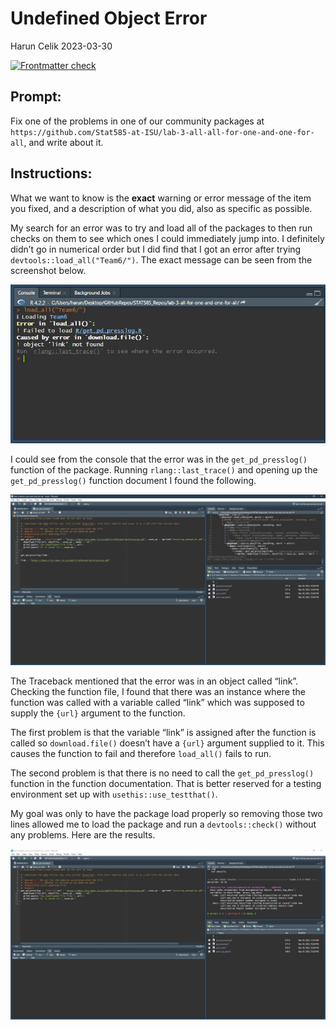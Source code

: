 Undefined Object Error
================
Harun Celik
2023-03-30

<!-- README.md is generated from README.Rmd. Please edit that file -->
<!-- badges: start -->

[![Frontmatter
check](../../actions/workflows/check-yaml.yaml/badge.svg)](../../actions/workflows/check-yaml.yaml)

<!-- badges: end -->

## Prompt:

Fix one of the problems in one of our community packages at
`https://github.com/Stat585-at-ISU/lab-3-all-all-for-one-and-one-for-all`,
and write about it.

## Instructions:

What we want to know is the **exact** warning or error message of the
item you fixed, and a description of what you did, also as specific as
possible.

My search for an error was to try and load all of the packages to then
run checks on them to see which ones I could immediately jump into. I
definitely didn’t go in numerical order but I did find that I got an
error after trying `devtools::load_all("Team6/")`. The exact message can
be seen from the screenshot below.

![First Error on \`load_all()\`](Team6_InitialError.JPG)

I could see from the console that the error was in the
`get_pd_presslog()` function of the package. Running
`rlang::last_trace()` and opening up the `get_pd_presslog()` function
document I found the following.

![Traceback Error and Function](Team6_ErrorTraceback.JPG)

The Traceback mentioned that the error was in an object called “link”.
Checking the function file, I found that there was an instance where the
function was called with a variable called “link” which was supposed to
supply the `{url}` argument to the function.

The first problem is that the variable “link” is assigned after the
function is called so `download.file()` doesn’t have a `{url}` argument
supplied to it. This causes the function to fail and therefore
`load_all()` fails to run.

The second problem is that there is no need to call the
`get_pd_presslog()` function in the function documentation. That is
better reserved for a testing environment set up with
`usethis::use_testthat()`.

My goal was only to have the package load properly so removing those two
lines allowed me to load the package and run a `devtools::check()`
without any problems. Here are the results.

![Package loaded and check() output](Team6_Error_Fix.JPG)
